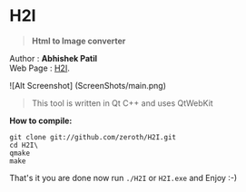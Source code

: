 H2I
===
>__Html to Image converter__

Author   : __Abhishek Patil__   
Web Page : [H2I](http://h2i.abhishekworld.in/ "H2I").   

![Alt Screenshot] (ScreenShots/main.png)   

>This tool is written in Qt C++ and uses QtWebKit

__How to compile:__

`git clone git://github.com/zeroth/H2I.git`   
`cd H2I\`   
`qmake`   
`make`   


That's it you are done now run `./H2I` or `H2I.exe` and Enjoy :-)


